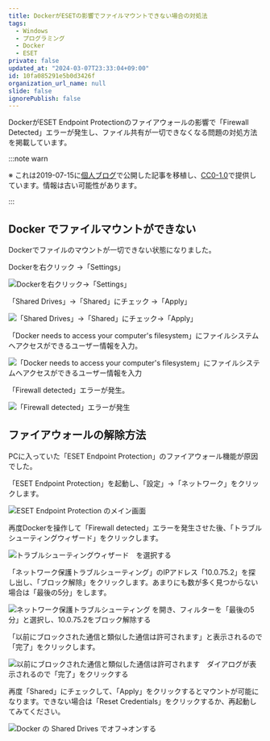 ```yaml
---
title: DockerがESETの影響でファイルマウントできない場合の対処法
tags:
  - Windows
  - プログラミング
  - Docker
  - ESET
private: false
updated_at: "2024-03-07T23:33:04+09:00"
id: 10fa085291e5b0d3426f
organization_url_name: null
slide: false
ignorePublish: false
---
```


DockerがESET Endpoint Protectionのファイアウォールの影響で「Firewall Detected」エラーが発生し、ファイル共有が一切できなくなる問題の対処方法を掲載しています。

:::note warn

※ これは2019-07-15に[個人ブログ](https://bicstone.me)で公開した記事を移植し、[CC0-1.0](https://creativecommons.org/publicdomain/zero/1.0/deed.ja)で提供しています。情報は古い可能性があります。

:::

## Docker でファイルマウントができない

Dockerでファイルのマウントが一切できない状態になりました。

Dockerを右クリック →「Settings」

![Dockerを右クリック→「Settings」](https://qiita-image-store.s3.ap-northeast-1.amazonaws.com/0/684999/bfdb947a-9097-9f9e-311e-88d20f9bf492.png)

「Shared Drives」→「Shared」にチェック →「Apply」

![「Shared Drives」→「Shared」にチェック→「Apply」](https://qiita-image-store.s3.ap-northeast-1.amazonaws.com/0/684999/cfc45a70-6ba1-9d57-6ba6-4128936a85d3.png)

「Docker needs to access your computer's filesystem」にファイルシステムへアクセスができるユーザー情報を入力。

![「Docker needs to access your computer's filesystem」にファイルシステムへアクセスができるユーザー情報を入力](https://qiita-image-store.s3.ap-northeast-1.amazonaws.com/0/684999/ba76d1f2-1df4-8fe3-3eb6-587eb7a10fc3.png)

「Firewall detected」エラーが発生。

![「Firewall detected」エラーが発生](https://qiita-image-store.s3.ap-northeast-1.amazonaws.com/0/684999/e2fa131d-f1f9-ec63-777c-f1c68b60f968.png)

## ファイアウォールの解除方法

PCに入っていた「ESET Endpoint Protection」のファイアウォール機能が原因でした。

「ESET Endpoint Protection」を起動し、「設定」→「ネットワーク」をクリックします。

![ESET Endpoint Protection のメイン画面](https://qiita-image-store.s3.ap-northeast-1.amazonaws.com/0/684999/ded8bae3-f1e7-41e4-cb3f-e07d148413b1.png)

再度Dockerを操作して「Firewall detected」エラーを発生させた後、「トラブルシューティングウィザード」をクリックします。

![トラブルシューティングウィザード　を選択する](https://qiita-image-store.s3.ap-northeast-1.amazonaws.com/0/684999/a4b20cae-e662-cb67-1554-1fdf47115d1a.png)

「ネットワーク保護トラブルシューティング」のIPアドレス「10.0.75.2」を探し出し、「ブロック解除」をクリックします。あまりにも数が多く見つからない場合は「最後の5分」をします。

![ネットワーク保護トラブルシューティング を開き、フィルターを「最後の5分」と選択し、10.0.75.2をブロック解除する](https://qiita-image-store.s3.ap-northeast-1.amazonaws.com/0/684999/59ca6aed-b4c4-3a0c-1f05-ecac7c0d6aeb.png)

「以前にブロックされた通信と類似した通信は許可されます」と表示されるので「完了」をクリックします。

![以前にブロックされた通信と類似した通信は許可されます　ダイアログが表示されるので「完了」をクリックする](https://qiita-image-store.s3.ap-northeast-1.amazonaws.com/0/684999/919f5f7f-3c30-79e0-4f0a-360097972e4b.png)

再度「Shared」にチェックして、「Apply」をクリックするとマウントが可能になります。できない場合は「Reset Credentials」をクリックするか、再起動してみてください。

![Docker の Shared Drives でオフ→オンする](https://qiita-image-store.s3.ap-northeast-1.amazonaws.com/0/684999/7b0afa3f-8ca6-59b9-70f4-bf8e362cb337.png)

